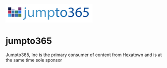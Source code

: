 ![logo](https://raw.githubusercontent.com/Hexatown/jumpto365/master/docs/Logo%20horizontal%20color%20-%20280%20x%2060.png)
# jumpto365
Jumpto365, Inc is the primary consumer of content from Hexatown and is at the same time sole sponsor
